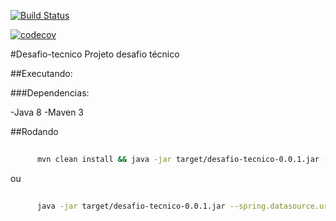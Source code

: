 [![Build Status](https://travis-ci.org/eduardogranetto/desafio-tecnico.svg?branch=master)](https://travis-ci.org/eduardogranetto/desafio-tecnico)

[![codecov](https://codecov.io/gh/eduardogranetto/desafio-tecnico/branch/master/graph/badge.svg)](https://codecov.io/gh/eduardogranetto/desafio-tecnico)


#Desafio-tecnico
Projeto desafio técnico

##Executando:

###Dependencias:

-Java 8
-Maven 3

##Rodando

```bash
       
      mvn clean install && java -jar target/desafio-tecnico-0.0.1.jar --spring.datasource.url=jdbc:mysql://IP:PORTA/BASE --spring.datasource.username=USUARIO_BD --spring.datasource.password=SENHA_BD
```

ou 


```bash
       
      java -jar target/desafio-tecnico-0.0.1.jar --spring.datasource.url=jdbc:mysql://IP:PORTA/BASE --spring.datasource.username=USUARIO_BD --spring.datasource.password=SENHA_BD
```